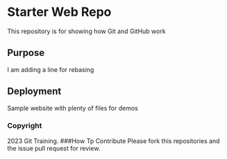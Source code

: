 # Starter Web Repo

This repository is for showing how Git and GitHub work

## Purpose

I am adding a line for rebasing

## Deployment
Sample website with plenty of files for demos
### Copyright
2023 Git Training.
###How Tp Contribute
Please fork this repositories and the issue pull request for review.